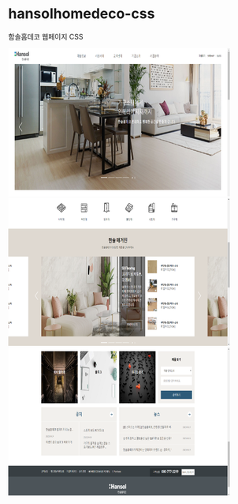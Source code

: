 # hansolhomedeco-css
함솔홈데코 웹페이지 CSS

<img src="/images/capture1.PNG" width="450px" height="300px" title="px(픽셀) 크기 설정" alt="capture1"></img><br/>
<img src="/images/capture2.PNG" width="450px" height="300px" title="px(픽셀) 크기 설정" alt="capture2"></img><br/>
<img src="/images/capture3.PNG" width="450px" height="300px" title="px(픽셀) 크기 설정" alt="capture3"></img>
